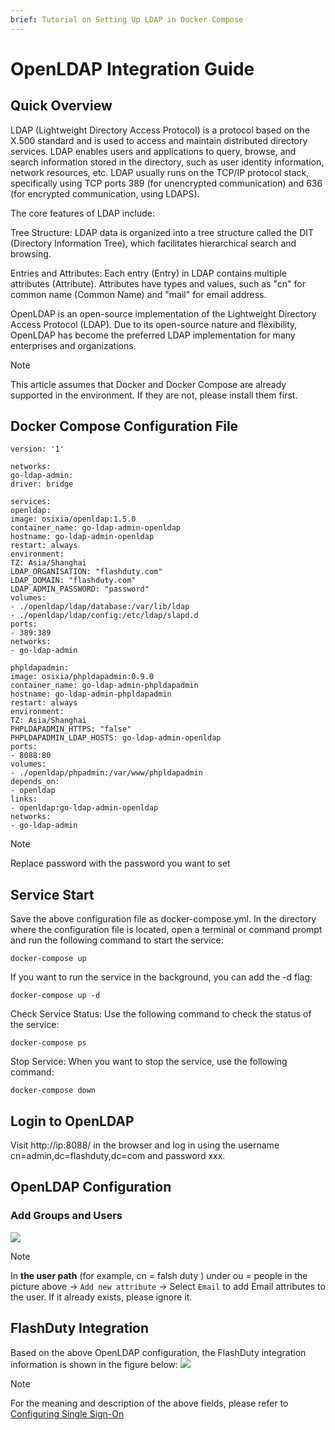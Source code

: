 ```yaml
---
brief: Tutorial on Setting Up LDAP in Docker Compose
---
```


# OpenLDAP Integration Guide

## Quick Overview

LDAP (Lightweight Directory Access Protocol) is a protocol based on the X.500 standard and is used to access and maintain distributed directory services. LDAP enables users and applications to query, browse, and search information stored in the directory, such as user identity information, network resources, etc. LDAP usually runs on the TCP/IP protocol stack, specifically using TCP ports 389 (for unencrypted communication) and 636 (for encrypted communication, using LDAPS).

The core features of LDAP include:

Tree Structure: LDAP data is organized into a tree structure called the DIT (Directory Information Tree), which facilitates hierarchical search and browsing.

Entries and Attributes: Each entry (Entry) in LDAP contains multiple attributes (Attribute). Attributes have types and values, such as "cn" for common name (Common Name) and "mail" for email address.

OpenLDAP is an open-source implementation of the Lightweight Directory Access Protocol (LDAP). Due to its open-source nature and flexibility, OpenLDAP has become the preferred LDAP implementation for many enterprises and organizations.

> [!NOTE]
> This article assumes that Docker and Docker Compose are already supported in the environment. If they are not, please install them first.

## Docker Compose Configuration File
```
version: '1'

networks:
go-ldap-admin:
driver: bridge

services:
openldap:
image: osixia/openldap:1.5.0
container_name: go-ldap-admin-openldap
hostname: go-ldap-admin-openldap
restart: always
environment:
TZ: Asia/Shanghai
LDAP_ORGANISATION: "flashduty.com"
LDAP_DOMAIN: "flashduty.com"
LDAP_ADMIN_PASSWORD: "password"
volumes:
- ./openldap/ldap/database:/var/lib/ldap
- ./openldap/ldap/config:/etc/ldap/slapd.d
ports:
- 389:389
networks:
- go-ldap-admin

phpldapadmin:
image: osixia/phpldapadmin:0.9.0
container_name: go-ldap-admin-phpldapadmin
hostname: go-ldap-admin-phpldapadmin
restart: always
environment:
TZ: Asia/Shanghai
PHPLDAPADMIN_HTTPS: "false"
PHPLDAPADMIN_LDAP_HOSTS: go-ldap-admin-openldap
ports:
- 8088:80
volumes:
- ./openldap/phpadmin:/var/www/phpldapadmin
depends_on:
- openldap
links:
- openldap:go-ldap-admin-openldap
networks:
- go-ldap-admin

```

> [!NOTE]
> Replace password with the password you want to set

## Service Start
Save the above configuration file as docker-compose.yml. In the directory where the configuration file is located, open a terminal or command prompt and run the following command to start the service:
```
docker-compose up
```

If you want to run the service in the background, you can add the -d flag:
```
docker-compose up -d
```

Check Service Status:
Use the following command to check the status of the service:
```
docker-compose ps
```

Stop Service:
When you want to stop the service, use the following command:
```
docker-compose down
```

## Login to OpenLDAP
Visit http://ip:8088/ in the browser and log in using the username cn=admin,dc=flashduty,dc=com and password xxx.

## OpenLDAP Configuration
### Add Groups and Users

![](https://fc.3ti.site/zh/flashduty/mixin/single_sign_on/openldap/1.avif)

> [!NOTE]
> In **the user path** (for example, cn = falsh duty ) under ou = people in the picture above -> `Add new attribute` -> Select `Email` to add Email attributes to the user. If it already exists, please ignore it.

## FlashDuty Integration
Based on the above OpenLDAP configuration, the FlashDuty integration information is shown in the figure below:
![](https://fc.3ti.site/zh/flashduty/mixin/single_sign_on/openldap/2.avif)

> [!NOTE]
> For the meaning and description of the above fields, please refer to [Configuring Single Sign-On](/feature/single_sign_on)